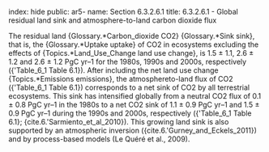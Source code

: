 index: hide
public: ar5-
name: Section 6.3.2.6.1
title: 6.3.2.6.1 - Global residual land sink and atmosphere-to-land carbon dioxide flux

The residual land {Glossary.*Carbon_dioxide CO2} {Glossary.*Sink sink}, that is, the {Glossary.*Uptake uptake} of CO2 in ecosystems excluding the effects of {Topics.*Land_Use_Change land use change}, is 1.5 ± 1.1, 2.6 ± 1.2 and 2.6 ± 1.2 PgC yr–1 for the 1980s, 1990s and 2000s, respectively ({'Table_6_1 Table 6.1}). After including the net land use change {Topics.*Emissions emissions}, the atmosphereto-land flux of CO2 ({'Table_6_1 Table 6.1}) corresponds to a net sink of CO2 by all terrestrial ecosystems. This sink has intensified globally from a neutral CO2 flux of 0.1 ± 0.8 PgC yr–1 in the 1980s to a net CO2 sink of 1.1 ± 0.9 PgC yr–1 and 1.5 ± 0.9 PgC yr–1 during the 1990s and 2000s, respectively ({'Table_6_1 Table 6.1}; {cite.6.'Sarmiento_et_al_2010}). This growing land sink is also supported by an atmospheric inversion ({cite.6.'Gurney_and_Eckels_2011}) and by process-based models (Le Quéré et al., 2009).
